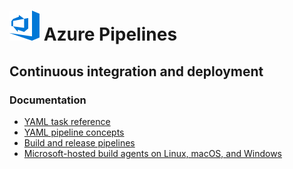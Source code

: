 # ![](logo.png) Azure Pipelines

## Continuous integration and deployment

### Documentation

- [YAML task reference](https://docs.microsoft.com/azure/devops/pipelines/tasks/)
- [YAML pipeline concepts](https://docs.microsoft.com/azure/devops/pipelines/actions/build-yaml)
- [Build and release pipelines](https://docs.microsoft.com/azure/devops/pipelines/)
- [Microsoft-hosted build agents on Linux, macOS, and Windows](https://docs.microsoft.com/azure/devops/pipelines/concepts/agents/hosted)
